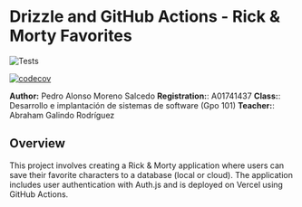 # Drizzle and GitHub Actions - Rick & Morty Favorites

![Tests](https://github.com/pedroalonsoms/html-clases/actions/workflows/test-coverage.yml/badge.svg)

[![codecov](https://codecov.io/github/pedroalonsoms/html-clases/graph/badge.svg?token=OTIKZMZ4YT)](https://codecov.io/github/pedroalonsoms/html-clases)

**Author:** Pedro Alonso Moreno Salcedo
**Registration:**: A01741437
**Class:**: Desarrollo e implantación de sistemas de software (Gpo 101)
**Teacher:**: Abraham Galindo Rodríguez

## Overview

This project involves creating a Rick & Morty application where users can save their favorite characters to a database (local or cloud). The application includes user authentication with Auth.js and is deployed on Vercel using GitHub Actions.